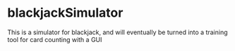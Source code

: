 # blackjackSimulator
This is a simulator for blackjack, and will eventually be turned into a training tool for card counting with a GUI
